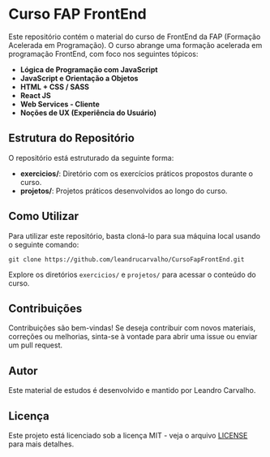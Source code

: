 # Curso FAP FrontEnd

Este repositório contém o material do curso de FrontEnd da FAP (Formação Acelerada em Programação). O curso abrange uma formação acelerada em programação FrontEnd, com foco nos seguintes tópicos:

- **Lógica de Programação com JavaScript**
- **JavaScript e Orientação a Objetos**
- **HTML + CSS / SASS**
- **React JS**
- **Web Services - Cliente**
- **Noções de UX (Experiência do Usuário)**

## Estrutura do Repositório

O repositório está estruturado da seguinte forma:

- **exercicios/**: Diretório com os exercícios práticos propostos durante o curso.
- **projetos/**: Projetos práticos desenvolvidos ao longo do curso.

## Como Utilizar

Para utilizar este repositório, basta cloná-lo para sua máquina local usando o seguinte comando:

```
git clone https://github.com/leandrucarvalho/CursoFapFrontEnd.git
```

Explore os diretórios `exercicios/` e `projetos/` para acessar o conteúdo do curso.

## Contribuições

Contribuições são bem-vindas! Se deseja contribuir com novos materiais, correções ou melhorias, sinta-se à vontade para abrir uma issue ou enviar um pull request.

## Autor

Este material de estudos é desenvolvido e mantido por Leandro Carvalho.

## Licença

Este projeto está licenciado sob a licença MIT - veja o arquivo [LICENSE](LICENSE) para mais detalhes.
